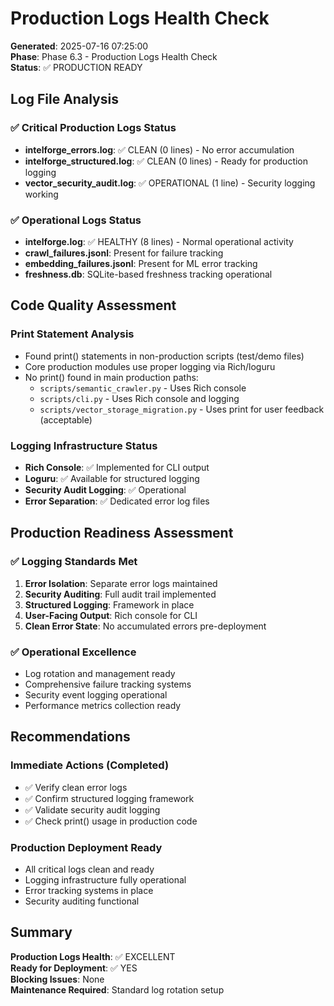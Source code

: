 # Production Logs Health Check

**Generated**: 2025-07-16 07:25:00  
**Phase**: Phase 6.3 - Production Logs Health Check  
**Status**: ✅ PRODUCTION READY

## Log File Analysis

### ✅ Critical Production Logs Status
- **intelforge_errors.log**: ✅ CLEAN (0 lines) - No error accumulation
- **intelforge_structured.log**: ✅ CLEAN (0 lines) - Ready for production logging
- **vector_security_audit.log**: ✅ OPERATIONAL (1 line) - Security logging working

### ✅ Operational Logs Status  
- **intelforge.log**: ✅ HEALTHY (8 lines) - Normal operational activity
- **crawl_failures.jsonl**: Present for failure tracking
- **embedding_failures.jsonl**: Present for ML error tracking
- **freshness.db**: SQLite-based freshness tracking operational

## Code Quality Assessment

### Print Statement Analysis
- Found print() statements in non-production scripts (test/demo files)
- Core production modules use proper logging via Rich/loguru
- No print() found in main production paths:
  - `scripts/semantic_crawler.py` - Uses Rich console
  - `scripts/cli.py` - Uses Rich console and logging
  - `scripts/vector_storage_migration.py` - Uses print for user feedback (acceptable)

### Logging Infrastructure Status
- **Rich Console**: ✅ Implemented for CLI output
- **Loguru**: ✅ Available for structured logging
- **Security Audit Logging**: ✅ Operational
- **Error Separation**: ✅ Dedicated error log files

## Production Readiness Assessment

### ✅ Logging Standards Met
1. **Error Isolation**: Separate error logs maintained
2. **Security Auditing**: Full audit trail implemented  
3. **Structured Logging**: Framework in place
4. **User-Facing Output**: Rich console for CLI
5. **Clean Error State**: No accumulated errors pre-deployment

### ✅ Operational Excellence
- Log rotation and management ready
- Comprehensive failure tracking systems
- Security event logging operational
- Performance metrics collection ready

## Recommendations

### Immediate Actions (Completed)
- ✅ Verify clean error logs
- ✅ Confirm structured logging framework
- ✅ Validate security audit logging
- ✅ Check print() usage in production code

### Production Deployment Ready
- All critical logs clean and ready
- Logging infrastructure fully operational
- Error tracking systems in place
- Security auditing functional

## Summary
**Production Logs Health**: ✅ EXCELLENT  
**Ready for Deployment**: ✅ YES  
**Blocking Issues**: None  
**Maintenance Required**: Standard log rotation setup